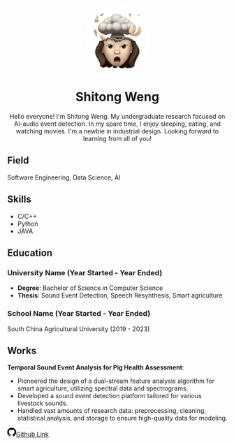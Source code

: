 <p align="center">
  <img width="150" src="https://github.com/NexMaker-Fab/2023zjudemini-hi1/blob/main/_media/wst.jpg?raw=true" alt="翁诗彤" style="border-radius:50%;">
</p>

<h1 align="center">Shitong Weng</h1>

<p align="center">
  Hello everyone! I'm Shitong Weng. My undergraduate research focused on AI-audio event detection. In my spare time, I enjoy sleeping, eating, and watching movies. I'm a newbie in industrial design. Looking forward to learning from all of you!

## Field
Software Engineering, Data Science, AI

## Skills
- C/C++
- Python
- JAVA

## Education
### University Name (Year Started - Year Ended)
- **Degree**: Bachelor of Science in Computer Science
- **Thesis**: Sound Event Detection, Speech Resynthesis, Smart agriculture
### School Name (Year Started - Year Ended)
South China Agricultural University (2019 - 2023)


## Works
**Temporal Sound Event Analysis for Pig Health Assessment**: 
- Pioneered the design of a dual-stream feature analysis algorithm for smart agriculture, utilizing spectral data and spectrograms.
- Developed a sound event detection platform tailored for various livestock sounds.
- Handled vast amounts of research data: preprocessing, cleaning, statistical analysis, and storage to ensure high-quality data for modeling.

<p align="left">
  <a href="https://wengsta.github.io/" target="_blank"><img src="https://github.com/NexMaker-Fab/2023zjudemini-hi1/blob/main/_media/github_icon.jpg?raw=true" alt="GitHub" width="20">Github Link</a>
  &nbsp;
</p>

